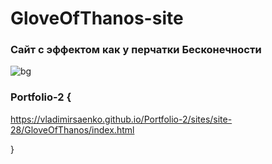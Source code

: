 # GloveOfThanos-site
 
### Сайт с эффектом как у перчатки Бесконечности

![bg](https://user-images.githubusercontent.com/56477695/116459710-d64a6200-a86e-11eb-9a2e-48a70c8ddc3f.jpg)

### Portfolio-2 {

https://vladimirsaenko.github.io/Portfolio-2/sites/site-28/GloveOfThanos/index.html

}
